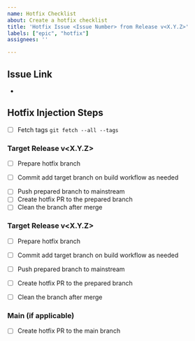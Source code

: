 ```yaml
---
name: Hotfix Checklist
about: Create a hotfix checklist
title: 'Hotfix Issue <Issue Number> from Release v<X.Y.Z>'
labels: ["epic", "hotfix"]
assignees: ''

---
```

## Issue Link

- 

## Hotfix Injection Steps

- [ ] Fetch tags `git fetch --all --tags`

### Target Release v<X.Y.Z>
- [ ] Prepare hotfix branch 
<!---
    ```
    git checkout -b release-v[VERSION]-hotfix-<ISSUE> release-v[VERSION]
    ```
-->
- [ ] Commit add target branch on build workflow as needed 
<!---
    For example:

    ```diff
        1 change: 1 addition & 0 deletions 1  
        .github/workflows/build_push_daemon.yaml
 
        Original file line number	Diff line number	Diff line change
        @@ -4,6 +4,7 @@ on:
        push:
            branches:
            - main
    +       - release-v1.2.6-hotfix-278
    ```
-->
- [ ] Push prepared branch to mainstream
- [ ] Create hotfix PR to the prepared branch
- [ ] Clean the branch after merge

### Target Release v<X.Y.Z>
- [ ] Prepare hotfix branch 
- [ ] Commit add target branch on build workflow as needed 
- [ ] Push prepared branch to mainstream
- [ ] Create hotfix PR to the prepared branch
- [ ] Clean the branch after merge


### Main (if applicable)
- [ ] Create hotfix PR to the main branch
